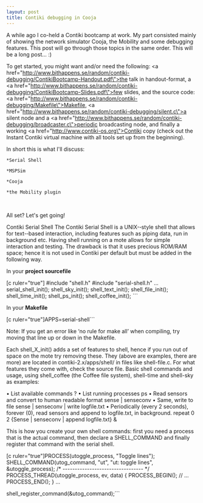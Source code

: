 ```yaml
---
layout: post
title: Contiki debugging in Cooja
---
```


A while ago I co-held a Contiki bootcamp at work. My part consisted mainly of showing the network simulator Cooja, the Mobility and some debugging features. This post will go through those topics in the same order. This will be a long post... :)

To get started, you might want and/or need the following:
<a href=\"http://www.bithappens.se/random/contiki-debugging/ContikiBootcamp-Handout.pdf\">the talk in handout-format</a>, a <a href=\"http://www.bithappens.se/random/contiki-debugging/ContikiBootcamp-Slides.pdf\">few slides</a>, and the source code: <a href=\"http://www.bithappens.se/random/contiki-debugging/Makefile\">Makefile</a>, <a href=\"http://www.bithappens.se/random/contiki-debugging/silent.c\">a silent node</a> and a <a href=\"http://www.bithappens.se/random/contiki-debugging/broadcaster.c\">periodic broadcasting node</a>, and finally a working <a href=\"http://www.contiki-os.org\">Contiki copy</a> (check out the Instant Contiki virtual machine with all tools set up from the beginning).

In short this is what I\'ll discuss:



	*Serial Shell

	*MSPSim

	*Cooja

	*the Mobility plugin




&nbsp;

All set? Let\'s get going!
<!--more-->
Contiki Serial Shell
The Contiki Serial Shell is a UNIX-­‐style shell that allows for text-­‐based interaction, including features such as piping data, run in background etc. Having shell running on a mote allows for simple interaction and testing. The drawback is that it uses precious ROM/RAM space; hence it is not used in Contiki per default but must be added in the following way.

In your <strong>project sourcefile</strong>

[c ruler=\"true\"]  #include &quot;shell.h&quot;
  #include &quot;serial-shell.h&quot;
  ...
  serial_shell_init();
  shell_sky_init();
  shell_text_init();
  shell_file_init();
  shell_time_init();
  shell_ps_init();
  shell_coffee_init(); ```

In your <strong>Makefile</strong>

[c ruler=\"true\"]APPS=serial-shell```

Note: If you get an error like ‘no rule for make all’ when compiling, try moving that line up or down in the Makefile.

Each shell_X_init() adds a set of features to shell, hence if you run out of space on the mote try removing these. They (above are examples, there are more) are located in contiki-2.x/apps/shell/ in files like shell-file.c. For what features they come with, check the source file.
Basic shell commands and usage, using shell_coffee (the Coffee file system), shell-time and shell-sky as examples:

• List available commands ?
• List running processes ps
• Read sensors and convert to human readable format sense | senseconv
• Same, write to file
sense | senseconv | write logfile.txt
• Periodically (every 2 seconds), forever (0), read sensors and append to logfile.txt, in background.
repeat 0 2 {Sense | senseconv | append logfile.txt} &amp;

This is how you create your own shell commands: first you need a process that is the actual command, then declare a SHELL_COMMAND and finally register that command with the serial shell.

[c ruler=\"true\"]PROCESS(utoggle_process, &quot;Toggle lines&quot;);
SHELL_COMMAND(utog_command, &quot;ut&quot;, &quot;ut: toggle lines&quot;, &amp;utoggle_process);
/* --------------------------------- */
PROCESS_THREAD(utoggle_process, ev, data) {
PROCESS_BEGIN();
  // ...
PROCESS_END();
}
...

shell_register_command(&amp;utog_command);```